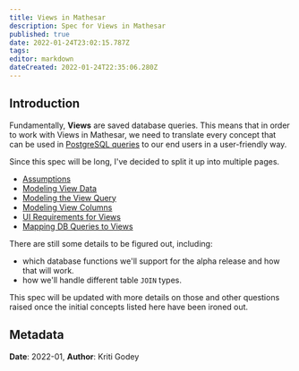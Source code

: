 ```yaml
---
title: Views in Mathesar
description: Spec for Views in Mathesar
published: true
date: 2022-01-24T23:02:15.787Z
tags: 
editor: markdown
dateCreated: 2022-01-24T22:35:06.280Z
---
```


## Introduction

Fundamentally, **Views** are saved database queries. This means that in order to work with Views in Mathesar, we need to translate every concept that can be used in [PostgreSQL queries](https://www.postgresql.org/docs/14/queries.html) to our end users in a user-friendly way.

Since this spec will be long, I've decided to split it up into multiple pages.

- [Assumptions](/product/specs/2022-01-views/01-assumptions)
- [Modeling View Data](/product/specs/2022-01-views/02-modeling-view-data)
- [Modeling the View Query](/product/specs/2022-01-views/03-modeling-view-query)
- [Modeling View Columns](/product/specs/2022-01-views/04-modeling-view-columns)
- [UI Requirements for Views](/product/specs/2022-01-views/05-ui-requirements-for-views)
- [Mapping DB Queries to Views](/product/specs/2022-01-views/06-mapping-db-queries-to-views)

There are still some details to be figured out, including:
- which database functions we'll support for the alpha release and how that will work.
- how we'll handle different table `JOIN` types.

This spec will be updated with more details on those and other questions raised once the initial concepts listed here have been ironed out.

## Metadata
**Date**: 2022-01, **Author**: Kriti Godey